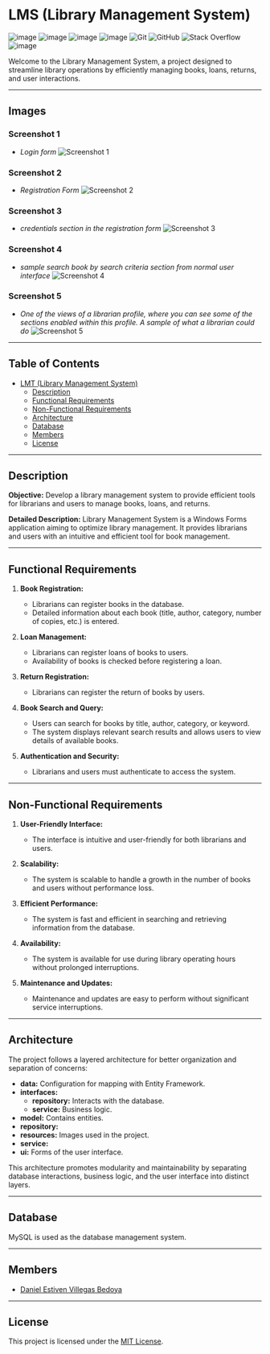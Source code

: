 # LMS (Library Management System)
![image](https://img.shields.io/badge/.NET-512BD4?style=for-the-badge&logo=dotnet&logoColor=white)
![image](https://img.shields.io/badge/C%23-239120?style=for-the-badge&logo=c-sharp&logoColor=white)
![image](https://img.shields.io/badge/Microsoft%20SQL%20Server-CC2927?style=for-the-badge&logo=microsoft%20sql%20server&logoColor=white)
![image](https://img.shields.io/badge/Visual_Studio-5C2D91?style=for-the-badge&logo=visual%20studio&logoColor=white)
![Git](https://img.shields.io/badge/git-%23F05033.svg?style=for-the-badge&logo=git&logoColor=white)
![GitHub](https://img.shields.io/badge/github-%23121011.svg?style=for-the-badge&logo=github&logoColor=white)
![Stack Overflow](https://img.shields.io/badge/-Stackoverflow-FE7A16?style=for-the-badge&logo=stack-overflow&logoColor=white)
![image](https://img.shields.io/badge/Windows-0078D6?style=for-the-badge&logo=windows&logoColor=white)


Welcome to the Library Management System, a project designed to streamline library operations by efficiently managing books, loans, returns, and user interactions.


---

## Images

### Screenshot 1
- *Login form*
![Screenshot 1](LibraryManagementSystem/resources/Screenshot1.png)


### Screenshot 2
- *Registration Form*
![Screenshot 2](LibraryManagementSystem/resources/screenshot3.png)


### Screenshot 3
- *credentials section in the registration form*
![Screenshot 3](LibraryManagementSystem/resources/screenshot4.png)


### Screenshot 4
- *sample search book by search criteria section from normal user interface*
![Screenshot 4](LibraryManagementSystem/resources/Screenshot5.png)


### Screenshot 5
- *One of the views of a librarian profile, where you can see some of the sections enabled within this profile. A sample of what a librarian could do*
![Screenshot 5](LibraryManagementSystem/resources/Screenshot6.png)



---
## Table of Contents

- [LMT (Library Management System)](#lmt-library-management-system)
  - [Description](#description)
  - [Functional Requirements](#functional-requirements)
  - [Non-Functional Requirements](#non-functional-requirements)
  - [Architecture](#architecture)
  - [Database](#database)
  - [Members](#members)
  - [License](#license)


---
## Description

**Objective:**
Develop a library management system to provide efficient tools for librarians and users to manage books, loans, and returns.

**Detailed Description:**
Library Management System is a Windows Forms application aiming to optimize library management. It provides librarians and users with an intuitive and efficient tool for book management.


---
## Functional Requirements

1. **Book Registration:**
   - Librarians can register books in the database.
   - Detailed information about each book (title, author, category, number of copies, etc.) is entered.

2. **Loan Management:**
   - Librarians can register loans of books to users.
   - Availability of books is checked before registering a loan.

3. **Return Registration:**
   - Librarians can register the return of books by users.

4. **Book Search and Query:**
   - Users can search for books by title, author, category, or keyword.
   - The system displays relevant search results and allows users to view details of available books.

5. **Authentication and Security:**
   - Librarians and users must authenticate to access the system.


---
## Non-Functional Requirements

1. **User-Friendly Interface:**
   - The interface is intuitive and user-friendly for both librarians and users.

2. **Scalability:**
   - The system is scalable to handle a growth in the number of books and users without performance loss.

3. **Efficient Performance:**
   - The system is fast and efficient in searching and retrieving information from the database.

4. **Availability:**
   - The system is available for use during library operating hours without prolonged interruptions.

5. **Maintenance and Updates:**
   - Maintenance and updates are easy to perform without significant service interruptions.


---
## Architecture

The project follows a layered architecture for better organization and separation of concerns:

- **data:** Configuration for mapping with Entity Framework.
- **interfaces:**
  - **repository:** Interacts with the database.
  - **service:** Business logic.
- **model:** Contains entities.
- **repository:**
- **resources:** Images used in the project.
- **service:**
- **ui:** Forms of the user interface.

This architecture promotes modularity and maintainability by separating database interactions, business logic, and the user interface into distinct layers.

---
## Database

MySQL is used as the database management system.


---
## Members

- [Daniel Estiven Villegas Bedoya](https://www.linkedin.com/in/daesvi/)


---
## License

This project is licensed under the [MIT License](LICENSE).
